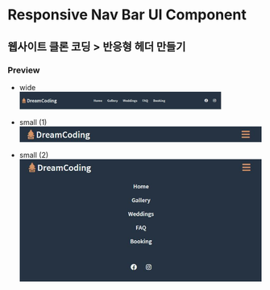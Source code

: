 # Responsive Nav Bar UI Component

## 웹사이트 클론 코딩 > 반응형 헤더 만들기

### Preview

- wide  
  <a href="#"><img src="https://github.com/Min-ji-Lee/Today-I-Learned/blob/master/CSS/Responsive%20Nav%20Bar%20UI%20Component/wide.JPG?raw=true" width="400px" alt="wide"></a>

- small (1)  
  <a href="#"><img src="https://github.com/Min-ji-Lee/Today-I-Learned/blob/master/CSS/Responsive%20Nav%20Bar%20UI%20Component/small%201.JPG?raw=true" width="700x" alt="small1"></a>

- small (2)  
  <a href="#"><img src="https://github.com/Min-ji-Lee/Today-I-Learned/blob/master/CSS/Responsive%20Nav%20Bar%20UI%20Component/small%202.JPG?raw=true" width="700px" alt="small2"></a>
